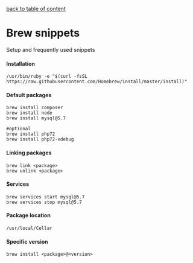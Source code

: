 [back to table of content](../../readme.md)

# Brew snippets #
Setup and frequently used snippets

#### Installation ####

    /usr/bin/ruby -e "$(curl -fsSL https://raw.githubusercontent.com/Homebrew/install/master/install)"

#### Default packages ####

    brew install composer
    brew install node
    brew install mysql@5.7
    
    #optional
    brew install php72
    brew install php72-xdebug

#### Linking packages ####

    brew link <package>
    brew unlink <package>

#### Services ####

    brew services start mysql@5.7
    brew services stop mysql@5.7

#### Package location ####

    /usr/local/Cellar

#### Specific version

    brew install <package>@<version>
